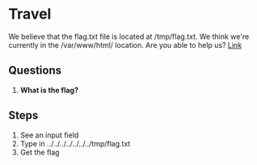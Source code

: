 # Travel
We believe that the flag.txt file is located at /tmp/flag.txt. We think we're currently in the /var/www/html/ location. Are you able to help us? [Link](http://hats.team/webc/Traveling/)

## Questions
1. **What is the flag?**

## Steps
1. See an input field
2. Type in ../../../../../../../tmp/flag.txt
3. Get the flag
